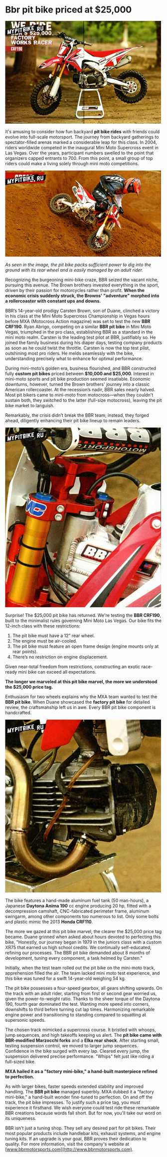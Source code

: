 # Bbr pit bike priced at $25,000

![BBR CRF190](../../../static/img/0c5c6d.jpg)

It's amusing to consider how fun backyard **pit bike rides** with friends could evolve into full-scale motorsport. The journey from backyard gatherings to spectator-filled arenas marked a considerable leap for this class. In 2004, riders worldwide competed in the inaugural Mini Moto Supercross event in Las Vegas. Over the years, participant numbers swelled to the point that organizers capped entrants to 700. From this point, a small group of top riders could make a living solely through mini moto competitions.

![BBR CRF190](../../../static/img/3ecd16.jpg)

*As seen in the image, the pit bike packs sufficient power to dig into the ground with its rear wheel and is easily managed by an adult rider.*

Recognizing the burgeoning mini-bike craze, BBR seized the vacant niche, pursuing this avenue. The Brown brothers invested everything in the sport, driven by their passion for motorcycles rather than profit. **When the economic crisis suddenly struck, the Browns' "adventure" morphed into a rollercoaster with constant ups and downs.**

BBR’s 14-year-old prodigy Carsten Brown, son of Duane, clinched a victory in his class at the Mini Moto Supercross Championship in Vegas hours before MXA (Motocross Action magazine) was set to test the new **BBR CRF190**. Ryan Abrigo, competing on a similar **BBR pit bike** in Mini Moto Vegas, triumphed in the pro class, establishing BBR as a standard in the mini moto realm. Carsten is the leading test pilot at BBR, justifiably so. He joined the family business during his diaper days, testing company products as soon as he could twist the throttle. Carsten is now the top test pilot, outshining most pro riders. He melds seamlessly with the bike, understanding precisely what to enhance for optimal performance.

During mini-moto’s golden era, business flourished, and BBR constructed fully **custom pit bikes** priced between **$10,000 and $25,000**. Interest in mini-moto sports and pit bike production seemed insatiable. Economic downturns, however, turned the Brown brothers' journey into a classic American rollercoaster. At the recession’s nadir, BBR sales nearly halved. Most pit bikers came to mini-moto from motocross—when they couldn't sustain both, they switched to the latter (full-size motocross), leaving the pit bike market to languish.

Remarkably, the crisis didn’t break the BBR team; instead, they forged ahead, diligently enhancing their pit bike lineup to remain leaders.

![BBR CRF190](../../../static/img/2b527f.jpg)

Surprise! The $25,000 pit bike has returned. We're testing the **BBR CRF190**, built to the minimalist rules governing Mini Moto Las Vegas. Our bike fits the 12-inch class with these restrictions:

1. The pit bike must have a 12” rear wheel.
2. The engine must be air-cooled.
3. The pit bike must feature an open frame design (engine mounts only at rear points).
4. There’s no restriction on engine displacement.

Given near-total freedom from restrictions, constructing an exotic race-ready mini bike can exceed all expectations.

**The longer we marveled at this pit bike marvel, the more we understood the $25,000 price tag.**

Enthusiasm for two wheels explains why the MXA team wanted to test the **BBR pit bike**. When Duane showcased the **factory pit bike** for detailed review, the craftsmanship left us in awe. Every BBR pit bike component is handcrafted.

![BBR CRF190](../../../static/img/a7e443.jpg)

The bike features a hand-made aluminum fuel tank (50 man-hours), a Japanese **Daytona Anima 190** cc engine producing 20 hp, fitted with a decompression camshaft, CNC-fabricated perimeter frame, aluminum swingarm, among other components too numerous to list. Only some bolts and plastic mimic the 2013 **Honda CRF110**. 

The more we gazed at this pit bike marvel, the clearer the $25,000 price tag became. Duane grinned when asked about hours devoted to perfecting this bike, "Honestly, our journey began in 1979 in the juniors class with a custom XR75 that earned us high school credits. We continually self-educated, refining our processes. The BBR pit bike demanded about 8 months of development, tuning every component, a task helmed by Carsten."

Initially, when the test team rolled out the pit bike on the mini-moto track, apprehension filled the air. The team lacked mini moto test experience, and this bike was tuned for a swift 14-year-old weighing 54 kg.

The pit bike possesses a four-speed gearbox, all gears shifting upwards. On the track with an adult rider, starting from first or second gear worried us, given the power-to-weight ratio. Thanks to the sheer torque of the Daytona 190, fourth gear dominated the test. Wanting more speed into corners, downshifts to third before turning cut lap times. Harmonizing remarkable engine power and transitioning to standing compared to squatting at supersonic speeds.

The chosen track mimicked a supercross course. It bristled with whoops, jump sequences, and high takeoffs keeping us alert. The **pit bike came with BBR-modified Marzocchi forks** and a **Elka rear shock**. After starting small, testing suspension control, we moved to larger jump sequences. Confidence in the bike surged with every lap. Cleared every jump, the suspension delivered precise performance. "Whips" felt just like riding a full-sized bike.

**MXA hailed it as a "factory mini-bike," a hand-built masterpiece refined to perfection.**

As with larger bikes, faster speeds extended stability and improved handling. The **BBR pit bike** managed superbly. MXA dubbed it a "factory mini-bike," a hand-built wonder fine-tuned to perfection. On and off the track, the pit bike impresses. To justify such a price tag, you must experience it firsthand. We wish everyone could test ride these remarkable BBR creations because words fall short. But for now, you'll take our word on its uniqueness.

BBR isn't just a tuning shop. They sell any desired part for pit bikes. Their most popular products include handlebar kits, exhaust systems, and engine tuning kits. If an upgrade is your goal, BBR proves their dedication to quality. For more information, visit the company's website at [www.bbrmotorsports.com](http://www.bbrmotorsports.com).

